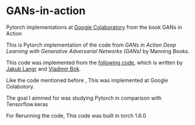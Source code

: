 # GANs-in-action
Pytorch implementations at [Google Colaboratory](https://colab.research.google.com/notebooks/intro.ipynb) from the book GANs in Action

This is Pytorch implementation of the code from *GANs in Action Deep Learning with Generative Adversarial Networks (GANs)*  by Manning Books.

This code was implemented from the [following code](https://github.com/GANs-in-Action/gans-in-action), which is written by [Jakub Langr](https://github.com/jakubLangr) and [Vladimir Bok](https://github.com/vbok).

Like the code mentioned before , This was implemented at Google Colabotory.

The goal I aimmed for was studying Pytorch in comparison with Tensorflow.keras

For Rerunning the code, This code was built in torch 1.6.0

